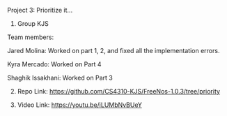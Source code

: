 Project 3: Prioritize it...

1. Group KJS

Team members:

Jared Molina: Worked on part 1, 2, and fixed all the implementation errors.

Kyra Mercado: Worked on Part 4

Shaghik Issakhani: Worked on Part 3


2. Repo Link: https://github.com/CS4310-KJS/FreeNos-1.0.3/tree/priority


3. Video Link: https://youtu.be/iLUMbNvBUeY
